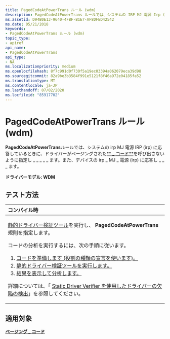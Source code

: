 ```yaml
---
title: PagedCodeAtPowerTrans ルール (wdm)
description: PagedCodeAtPowerTrans ルールでは、システムの IRP MJ 電源 Irp (IRP) に応答しているときに、ドライバーがページングされたコードを呼び出さないように指定し \_ \_ \_ \_ \_ \_ ます。また、デバイスの irp \_ MJ \_ 電源 (irp) に応答し \_ \_ \_ ます。
ms.assetid: D94B0E13-9640-4FBF-B1E7-AF8DFED42542
ms.date: 05/21/2018
keywords:
- PagedCodeAtPowerTrans ルール (wdm)
topic_type:
- apiref
api_name:
- PagedCodeAtPowerTrans
api_type:
- NA
ms.localizationpriority: medium
ms.openlocfilehash: 8f7c991d0f730f5a19ec03394a062079eca39d98
ms.sourcegitcommit: 82a9be3b3584f991e5121f8f46a972e04185fa52
ms.translationtype: MT
ms.contentlocale: ja-JP
ms.lasthandoff: 07/02/2020
ms.locfileid: "85917702"
---
```

# <a name="pagedcodeatpowertrans-rule-wdm"></a>PagedCodeAtPowerTrans ルール (wdm)


**PagedCodeAtPowerTrans**ルールでは、システムの irp MJ 電源 IRP (irp) に応答しているときに、ドライバーがページングされた[** \_ コード**](https://docs.microsoft.com/windows-hardware/drivers/kernel/mm-bad-pointer)を呼び出さないように指定し \_ \_ \_ \_ \_ ます。また、デバイスの irp \_ MJ \_ 電源 (irp) に応答し \_ \_ \_ ます。

**ドライバーモデル: WDM**

<a name="how-to-test"></a>テスト方法
-----------

<table>
<colgroup>
<col width="100%" />
</colgroup>
<thead>
<tr class="header">
<th align="left">コンパイル時</th>
</tr>
</thead>
<tbody>
<tr class="odd">
<td align="left"><p><a href="https://docs.microsoft.com/windows-hardware/drivers/devtest/static-driver-verifier" data-raw-source="[Static Driver Verifier](https://docs.microsoft.com/windows-hardware/drivers/devtest/static-driver-verifier)">静的ドライバー検証ツール</a>を実行し、 <strong>PagedCodeAtPowerTrans</strong>規則を指定します。</p>
コードの分析を実行するには、次の手順に従います。
<ol>
<li><a href="https://docs.microsoft.com/windows-hardware/drivers/devtest/using-static-driver-verifier-to-find-defects-in-drivers#preparing-your-source-code" data-raw-source="[Prepare your code (use role type declarations).](https://docs.microsoft.com/windows-hardware/drivers/devtest/using-static-driver-verifier-to-find-defects-in-drivers#preparing-your-source-code)">コードを準備します (役割の種類の宣言を使います)。</a></li>
<li><a href="https://docs.microsoft.com/windows-hardware/drivers/devtest/using-static-driver-verifier-to-find-defects-in-drivers#running-static-driver-verifier" data-raw-source="[Run Static Driver Verifier.](https://docs.microsoft.com/windows-hardware/drivers/devtest/using-static-driver-verifier-to-find-defects-in-drivers#running-static-driver-verifier)">静的ドライバー検証ツールを実行します。</a></li>
<li><a href="https://docs.microsoft.com/windows-hardware/drivers/devtest/using-static-driver-verifier-to-find-defects-in-drivers#viewing-and-analyzing-the-results" data-raw-source="[View and analyze the results.](https://docs.microsoft.com/windows-hardware/drivers/devtest/using-static-driver-verifier-to-find-defects-in-drivers#viewing-and-analyzing-the-results)">結果を表示して分析します。</a></li>
</ol>
<p>詳細については、「 <a href="https://docs.microsoft.com/windows-hardware/drivers/devtest/using-static-driver-verifier-to-find-defects-in-drivers" data-raw-source="[Using Static Driver Verifier to Find Defects in Drivers](https://docs.microsoft.com/windows-hardware/drivers/devtest/using-static-driver-verifier-to-find-defects-in-drivers)">Static Driver Verifier を使用したドライバーの欠陥の検出</a>」を参照してください。</p></td>
</tr>
</tbody>
</table>

<a name="applies-to"></a>適用対象
----------

[**ページング \_ コード**](https://docs.microsoft.com/windows-hardware/drivers/kernel/mm-bad-pointer)
 

 






